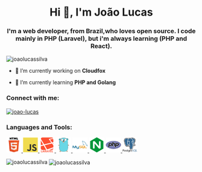 <h1 align="center">Hi 👋, I'm João Lucas</h1>
<h3 align="center">I'm a web developer, from Brazil,who loves open source. I code mainly in PHP (Laravel), but i'm always learning (PHP and React).</h3>

<p align="left"> <img src="https://komarev.com/ghpvc/?username=joaolucassilva" alt="joaolucassilva"/> </p>

- 🔭 I’m currently working on **Cloudfox**

- 🌱 I’m currently learning **PHP and Golang**

<p align="left">
    <h3 align="left">Connect with me:</h3>
    <a href="https://linkedin.com/in/joao-lucas" target="blank">
        <img align="center" src="https://cdn.jsdelivr.net/npm/simple-icons@3.0.1/icons/linkedin.svg" alt="joao-lucas" height="30" width="40" />
    </a>
</p>

<h3 align="left">Languages and Tools:</h3>
<p align="left">
    <a href="https://www.w3.org/html/" target="_blank"> 
        <img src="https://raw.githubusercontent.com/devicons/devicon/2809b567852a4648062a2d3e7c1c531367458c0b/icons/html5/html5-original-wordmark.svg" alt="html5" width="40" height="40"/> 
    </a> 
    <a href="https://developer.mozilla.org/en-US/docs/Web/JavaScript" target="_blank"> 
        <img src="https://raw.githubusercontent.com/devicons/devicon/2809b567852a4648062a2d3e7c1c531367458c0b/icons/javascript/javascript-original.svg" alt="javascript" width="40" height="40"/> 
    </a> 
    <a href="https://laravel.com/" target="_blank"> 
        <img src="https://raw.githubusercontent.com/devicons/devicon/2809b567852a4648062a2d3e7c1c531367458c0b/icons/laravel/laravel-plain-wordmark.svg" alt="laravel" width="40" height="40"/> 
    </a>  
    <a href="https://golang.org/" target="_blank"> 
        <img src="https://raw.githubusercontent.com/devicons/devicon/2809b567852a4648062a2d3e7c1c531367458c0b/icons/go/go-original.svg" alt="golang" width="40" height="40"/> 
    </a> 
    <a href="https://www.mysql.com/" target="_blank"> 
        <img src="https://raw.githubusercontent.com/devicons/devicon/2809b567852a4648062a2d3e7c1c531367458c0b/icons/mysql/mysql-original-wordmark.svg" alt="mysql" width="40" height="40"/> 
    </a> 
    <a href="https://www.nginx.com" target="_blank"> 
        <img src="https://raw.githubusercontent.com/devicons/devicon/2809b567852a4648062a2d3e7c1c531367458c0b/icons/nginx/nginx-original.svg" alt="nginx" width="40" height="40"/> 
    </a> 
    <a href="https://www.php.net" target="_blank"> 
        <img src="https://raw.githubusercontent.com/devicons/devicon/2809b567852a4648062a2d3e7c1c531367458c0b/icons/php/php-original.svg" alt="php" width="40" height="40"/> 
    </a> 
    <a href="https://www.postgresql.org" target="_blank"> 
        <img src="https://raw.githubusercontent.com/devicons/devicon/2809b567852a4648062a2d3e7c1c531367458c0b/icons/postgresql/postgresql-original-wordmark.svg" alt="postgresql" width="40" height="40"/> 
    </a> 
</p>

<p><img align="left" src="https://github-readme-stats.vercel.app/api/top-langs/?username=joaolucassilva" alt="joaolucassilva" /></p>

<p>&nbsp;<img align="center" src="https://github-readme-stats.vercel.app/api?username=joaolucassilva&show_icons=true" alt="joaolucassilva" /></p>
